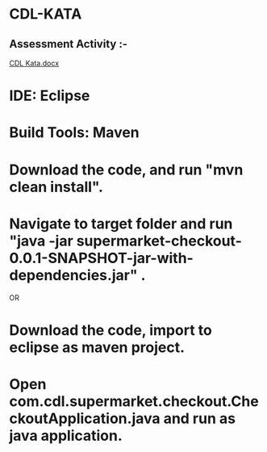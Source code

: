 # CDL-KATA


## Assessment Activity :-
[CDL Kata.docx](https://github.com/user-attachments/files/17010845/CDL.Kata.docx)

# IDE: Eclipse
# Build Tools: Maven

# Download the code, and run "mvn clean install".
# Navigate to target folder and run "java -jar supermarket-checkout-0.0.1-SNAPSHOT-jar-with-dependencies.jar" .

OR

# Download the code, import to eclipse as maven project.
# Open com.cdl.supermarket.checkout.CheckoutApplication.java and run as java application.

